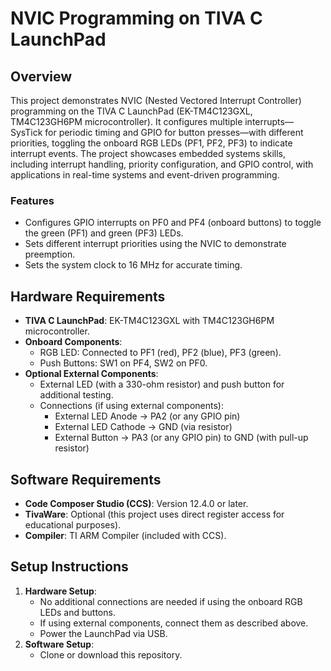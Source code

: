 # NVIC Programming on TIVA C LaunchPad

## Overview
This project demonstrates NVIC (Nested Vectored Interrupt Controller) programming on the TIVA C LaunchPad (EK-TM4C123GXL, TM4C123GH6PM microcontroller). It configures multiple interrupts—SysTick for periodic timing and GPIO for button presses—with different priorities, toggling the onboard RGB LEDs (PF1, PF2, PF3) to indicate interrupt events. The project showcases embedded systems skills, including interrupt handling, priority configuration, and GPIO control, with applications in real-time systems and event-driven programming.

### Features
- Configures GPIO interrupts on PF0 and PF4 (onboard buttons) to toggle the green (PF1) and green (PF3) LEDs.
- Sets different interrupt priorities using the NVIC to demonstrate preemption.
- Sets the system clock to 16 MHz for accurate timing.

## Hardware Requirements
- **TIVA C LaunchPad**: EK-TM4C123GXL with TM4C123GH6PM microcontroller.
- **Onboard Components**:
  - RGB LED: Connected to PF1 (red), PF2 (blue), PF3 (green).
  - Push Buttons: SW1 on PF4, SW2 on PF0.
- **Optional External Components**:
  - External LED (with a 330-ohm resistor) and push button for additional testing.
  - Connections (if using external components):
    - External LED Anode → PA2 (or any GPIO pin)
    - External LED Cathode → GND (via resistor)
    - External Button → PA3 (or any GPIO pin) to GND (with pull-up resistor)

## Software Requirements
- **Code Composer Studio (CCS)**: Version 12.4.0 or later.
- **TivaWare**: Optional (this project uses direct register access for educational purposes).
- **Compiler**: TI ARM Compiler (included with CCS).

## Setup Instructions
1. **Hardware Setup**:
   - No additional connections are needed if using the onboard RGB LEDs and buttons.
   - If using external components, connect them as described above.
   - Power the LaunchPad via USB.
2. **Software Setup**:
   - Clone or download this repository.
